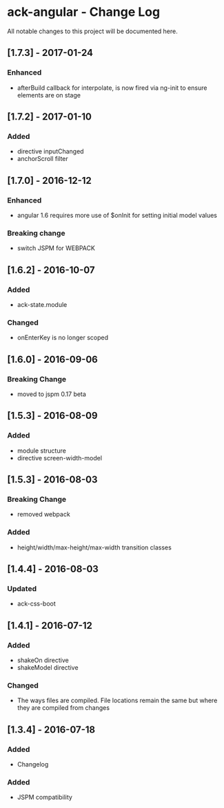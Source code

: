 # ack-angular - Change Log
All notable changes to this project will be documented here.

## [1.7.3] - 2017-01-24
### Enhanced
- afterBuild callback for interpolate, is now fired via ng-init to ensure elements are on stage

## [1.7.2] - 2017-01-10
### Added
- directive inputChanged
- anchorScroll filter

## [1.7.0] - 2016-12-12
### Enhanced
- angular 1.6 requires more use of $onInit for setting initial model values
### Breaking change
- switch JSPM for WEBPACK

## [1.6.2] - 2016-10-07
### Added
- ack-state.module
### Changed
- onEnterKey is no longer scoped

## [1.6.0] - 2016-09-06
### Breaking Change
- moved to jspm 0.17 beta

## [1.5.3] - 2016-08-09
### Added
- module structure
- directive screen-width-model

## [1.5.3] - 2016-08-03
### Breaking Change
- removed webpack
### Added
- height/width/max-height/max-width transition classes

## [1.4.4] - 2016-08-03
### Updated
- ack-css-boot

## [1.4.1] - 2016-07-12
### Added
- shakeOn directive
- shakeModel directive
### Changed
- The ways files are compiled. File locations remain the same but where they are compiled from changes

## [1.3.4] - 2016-07-18
### Added
- Changelog
### Added
- JSPM compatibility
